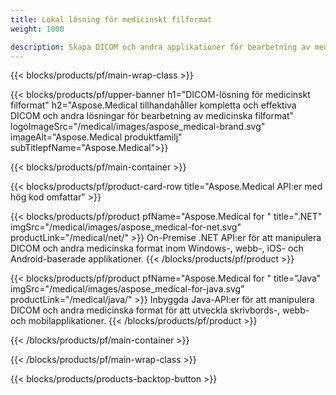 ```yaml
---
title: Lokal lösning för medicinskt filformat 
weight: 1000

description: Skapa DICOM och andra applikationer för bearbetning av medicinska format med Aspose Medical On-Premise API:er
---
```


{{< blocks/products/pf/main-wrap-class >}}

{{< blocks/products/pf/upper-banner h1="DICOM-lösning för medicinskt filformat" h2="Aspose.Medical tillhandahåller kompletta och effektiva DICOM och andra lösningar för bearbetning av medicinska filformat" logoImageSrc="/medical/images/aspose_medical-brand.svg" imageAlt="Aspose.Medical produktfamilj" subTitlepfName="Aspose.Medical">}}

{{< blocks/products/pf/main-container >}}

{{< blocks/products/pf/product-card-row title="Aspose.Medical API:er med hög kod omfattar" >}}

{{< blocks/products/pf/product pfName="Aspose.Medical for " title=".NET" imgSrc="/medical/images/aspose_medical-for-net.svg" productLink="/medical/net/" >}}
On-Premise .NET API:er för att manipulera DICOM och andra medicinska format inom Windows-, webb-, iOS- och Android-baserade applikationer.
{{< /blocks/products/pf/product >}}

{{< blocks/products/pf/product pfName="Aspose.Medical for " title="Java" imgSrc="/medical/images/aspose_medical-for-java.svg" productLink="/medical/java/" >}}
Inbyggda Java-API:er för att manipulera DICOM och andra medicinska format för att utveckla skrivbords-, webb- och mobilapplikationer.
{{< /blocks/products/pf/product >}}

{{< /blocks/products/pf/main-container >}}

{{< /blocks/products/pf/main-wrap-class >}}

{{< blocks/products/products-backtop-button >}}
